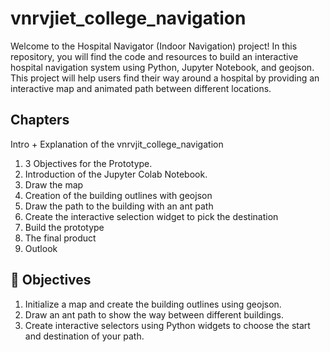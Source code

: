 # vnrvjiet_college_navigation 
Welcome to the Hospital Navigator (Indoor Navigation) project! In this repository, you will find the code and resources to build an interactive hospital navigation system using Python, Jupyter Notebook, and geojson. This project will help users find their way around a hospital by providing an interactive map and animated path between different locations.
## Chapters
 Intro + Explanation of the vnrvjit_college_navigation

1. 3 Objectives for the Prototype.
2. Introduction of the Jupyter Colab Notebook.
3.  Draw the map
 1. Creation of the building outlines with geojson
 4. Draw the path to the building with an ant path
 5. Create the interactive selection widget to pick the destination
 6. Build the prototype
 7. The final product
 8.  Outlook


## 🎯 Objectives
1. Initialize a map and create the building outlines using geojson.
2. Draw an ant path to show the way between different buildings.
3. Create interactive selectors using Python widgets to choose the start and destination of your path.

